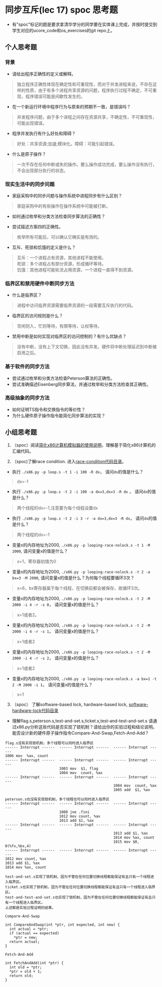 # 同步互斥(lec 17) spoc 思考题


- 有"spoc"标记的题是要求拿清华学分的同学要在实体课上完成，并按时提交到学生对应的ucore_code和os_exercises的git repo上。

## 个人思考题

### 背景
 - 请给出程序正确性的定义或解释。

> 独立程序正确性体现在确定性和可重现性，而对于并发进程来说，不存在这样的性质，由于有多个进程共享资源的问题，程序执行过程不确定，不可重现，程序错误可能是间歇性发生的。

 - 在一个新运行环境中程序行为与原来的预期不一致，是错误吗？

> 并发程序问题，由于多个进程之间存在资源共享，不确定性，不可重现性，可能出现错误。

 - 程序并发执行有什么好处和障碍？

> 好处：共享资源;加速;模块化。障碍：可能引起错误。

 - 什么是原子操作？

> 一次不存在任何中断或失的操作。要么操作成功完成，要么操作没有执行，不会出现部分执行的状态。

### 现实生活中的同步问题

 - 家庭采购中的同步问题与操作系统中进程同步有什么区别？

> 家庭采购中的有些操作在操作系统中可能被打断。

 - 如何通过枚举和分类方法检查同步算法的正确性？

> 

 - 尝试描述方案四的正确性。

> 枚举所有可能后，可以确认它确实是有效的。

 - 互斥、死锁和饥饿的定义是什么？

> 互斥：一个进程占有资源，其他进程不能使用。   
  死锁：多个进程占有部分资源，形成循环等待。   
  饥饿：其他进程可能轮流占用资源，一个进程一直得不到资源。

### 临界区和禁用硬件中断同步方法

 - 什么是临界区？

> 进程中访问临界资源需要临界资源的一段需要互斥执行的代码。

 - 临界区的访问规则是什么？

> 空闲则入，忙则等待，有限等待，让权等待。

 - 禁用中断是如何实现对临界区的访问控制的？有什么优缺点？

> 没有中断，没有上下文切换，因此没有并发。硬件将中断处理延迟到中断被启用之后。

### 基于软件的同步方法

 - 尝试通过枚举和分类方法检查Peterson算法的正确性。
 - 尝试准确描述Eisenberg同步算法，并通过枚举和分类方法检查其正确性。

### 高级抽象的同步方法

 - 如何证明TS指令和交换指令的等价性？
 - 为什么硬件原子操作指令能简化同步算法的实现？
 
## 小组思考题

1. （spoc）阅读[简化x86计算机模拟器的使用说明](https://github.com/chyyuu/ucore_lab/blob/master/related_info/lab7/lab7-spoc-exercise.md)，理解基于简化x86计算机的汇编代码。

2. （spoc)了解race condition. 进入[race-condition代码目录](https://github.com/chyyuu/ucore_lab/tree/master/related_info/lab7/race-condition)。

 - 执行 `./x86.py -p loop.s -t 1 -i 100 -R dx`， 请问`dx`的值是什么？  

> dx=-1

 - 执行 `./x86.py -p loop.s -t 2 -i 100 -a dx=3,dx=3 -R dx` ， 请问`dx`的值是什么？  

> 两个线程的dx=-1,注意要为每个线程设置dx

 - 执行 `./x86.py -p loop.s -t 2 -i 3 -r -a dx=3,dx=3 -R dx`， 请问`dx`的值是什么？  

> 两个线程的dx=-1

 - 变量x的内存地址为2000, `./x86.py -p looping-race-nolock.s -t 1 -M 2000`, 请问变量x的值是什么？  

> x=1，寄存器初值为0

 - 变量x的内存地址为2000, `./x86.py -p looping-race-nolock.s -t 2 -a bx=3 -M 2000`, 请问变量x的值是什么？为何每个线程要循环3次？  

> x=6，bx寄存器属于每个线程，在切换前都会被保存，故循环3次。

 - 变量x的内存地址为2000, `./x86.py -p looping-race-nolock.s -t 2 -M 2000 -i 4 -r -s 0`， 请问变量x的值是什么？  

> x=1或者2。

 - 变量x的内存地址为2000, `./x86.py -p looping-race-nolock.s -t 2 -M 2000 -i 4 -r -s 1`， 请问变量x的值是什么？  

> x=1或者2

 - 变量x的内存地址为2000, `./x86.py -p looping-race-nolock.s -t 2 -M 2000 -i 4 -r -s 2`， 请问变量x的值是什么？   

> x=1或者2

 - 变量x的内存地址为2000, `./x86.py -p looping-race-nolock.s -a bx=1 -t 2 -M 2000 -i 1`， 请问变量x的值是什么？   

> x=1

3. （spoc） 了解software-based lock, hardware-based lock, [software-hardware-lock代码目录](https://github.com/chyyuu/ucore_lab/tree/master/related_info/lab7/software-hardware-locks)

  - 理解flag.s,peterson.s,test-and-set.s,ticket.s,test-and-test-and-set.s 请通过x86.py分析这些代码是否实现了锁机制？请给出你的实验过程和结论说明。能否设计新的硬件原子操作指令Compare-And-Swap,Fetch-And-Add？
```
flag.s没有实现锁机制，多个线程可以同时进入临界区
------ Interrupt ------  ------ Interrupt ------  ------ Interrupt ------  
1006 mov  %ax, count
------ Interrupt ------  ------ Interrupt ------  ------ Interrupt ------  
                         1003 mov  $1, flag
                         1004 mov  count, %ax
------ Interrupt ------  ------ Interrupt ------  ------ Interrupt ------  
                                                  1004 mov  count, %ax
                                                  1005 add  $1, %ax

peterson.s也没有实现锁机制，多个线程也可以同时进入临界区
------ Interrupt ------  ------ Interrupt ------  ------ Interrupt ------  
                         1008 jne .fini
                         1012 mov count, %ax
                         1013 add $1, %ax
------ Interrupt ------  ------ Interrupt ------  ------ Interrupt ------  
                                                  1013 add $1, %ax
                                                  1014 mov %ax, count
                                                  1015 mov $0, 0(%fx,%bx,4)
------ Interrupt ------  ------ Interrupt ------  ------ Interrupt ------  
1012 mov count, %ax
1013 add $1, %ax
1014 mov %ax, count

test-and-set.s实现了锁机制，因为不管在任何位置切换线程都能保证有且只有一个线程进入临界区。
ticket.s也实现了锁机制，因为不管在任何位置切换线程都能保证有且只有一个线程进入临界区。
test-and-test-and-set.s也实现了锁机制，因为不管在任何位置切换线程都能保证有且只有一个线程进入临界区。
上述都是实验过程证明的结果。
```
```
Compare-And-Swap

int CompareAndSwap(int *ptr, int expected, int new) {
  int actual = *ptr;
  if (actual == expected)
    *ptr = new;
  return actual;
}
```

```
Fetch-And-Add

int FetchAndAdd(int *ptr) {
  int old = *ptr;
  *ptr = old + 1;
  return old;
}
```

